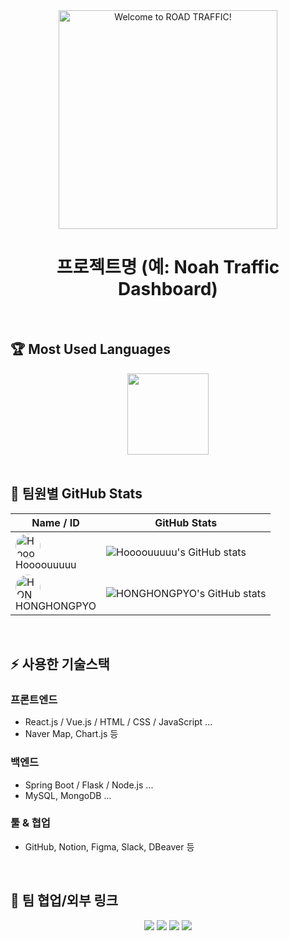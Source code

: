 <div align="center">
  <picture>
    <source srcset="https://github.com/user-attachments/assets/c5b82e24-33e5-48ed-92bf-db86f7946ac6" media="(prefers-color-scheme: dark)">
    <source srcset="https://github.com/user-attachments/assets/a002f20b-9c40-42dd-94d9-d8eb973f6e55" media="(prefers-color-scheme: light)">
    <img src="https://github.com/user-attachments/assets/a002f20b-9c40-42dd-94d9-d8eb973f6e55" alt="Welcome to ROAD TRAFFIC!" width="350"/>
  </picture>
  <h1>프로젝트명 (예: Noah Traffic Dashboard)</h1>
</div>

<br/>

## 🏆 Most Used Languages
<div align="center">
  <!-- ex: GitHub readme stats 언어 비율 카드 (옵션) -->
  <img src="https://github-readme-stats.vercel.app/api/top-langs/?username=YOUR_GITHUB_ID&layout=compact&theme=github_dark" height="130"/>
</div>

<br/>

## 👥 팀원별 GitHub Stats

<div align="center">
  
|  Name / ID   |  GitHub Stats  |
|--------------|----------------|
| <img src="https://github.com/Hoooouuuuu.png?size=40" width="40" height="40" style="border-radius:50%" alt="Hoooouuuuu" /> <br> Hoooouuuuu | ![Hoooouuuuu's GitHub stats](https://github-readme-stats.vercel.app/api?username=Hoooouuuuu&show_icons=true&theme=github_dark) | <img src="https://github.com/dahyeon6433.png?size=40" width="40" height="40" style="border-radius:50%" alt="dahyeon6433" /> <br> dahyeon6433 | ![dahyeon6433's GitHub stats](https://github-readme-stats.vercel.app/api?username=dahyeon6433&show_icons=true&theme=github_dark) |
| <img src="https://github.com/HONGHONGPYO.png?size=40" width="40" height="40" style="border-radius:50%" alt="HONGHONGPYO" /> <br> HONGHONGPYO | ![HONGHONGPYO's GitHub stats](https://github-readme-stats.vercel.app/api?username=HONGHONGPYO&show_icons=true&theme=github_dark) | <img src="https://github.com/noah-escape.png?size=40" width="40" height="40" style="border-radius:50%" alt="noah-escape" /> <br> noah-escape | ![noah-escape's GitHub stats](https://github-readme-stats.vercel.app/api?username=noah-escape&show_icons=true&theme=github_dark) |

</div>

</div>

<br/>

## ⚡️ 사용한 기술스택

### 프론트엔드
- React.js / Vue.js / HTML / CSS / JavaScript ...
- Naver Map, Chart.js 등

### 백엔드
- Spring Boot / Flask / Node.js ...
- MySQL, MongoDB ...

### 툴 & 협업
- GitHub, Notion, Figma, Slack, DBeaver 등

<br/>

## 🔗 팀 협업/외부 링크

<p align="center">
  <a href="https://github.com/ORG_OR_USER/REPO"><img src="https://img.shields.io/badge/GitHub-181717?style=flat-square&logo=github&logoColor=white"/></a>
  <a href="https://velog.io/@YOUR_VELOG"><img src="https://img.shields.io/badge/Velog-20C997?style=flat-square&logo=velog&logoColor=white"/></a>
  <a href="https://notion.so/YOUR_NOTION"><img src="https://img.shields.io/badge/Notion-000000?style=flat-square&logo=notion&logoColor=white"/></a>
  <a href="https://youtube.com/YOUR_CHANNEL"><img src="https://img.shields.io/badge/YouTube-FF0000?style=flat-square&logo=youtube&logoColor=white"/></a>
</p>
